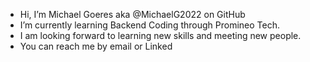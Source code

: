 - Hi, I’m Michael Goeres aka @MichaelG2022 on GitHub
- I’m currently learning Backend Coding through Promineo Tech.
- I am looking forward to learning new skills and meeting new people.
- You can reach me by email or Linked

<!---
MichaelG2022/MichaelG2022 is a ✨ special ✨ repository because its `README.md` (this file) appears on your GitHub profile.
You can click the Preview link to take a look at your changes.
--->
